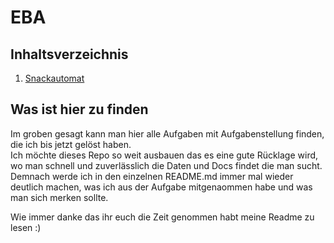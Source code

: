 # EBA 
## Inhaltsverzeichnis
1. [Snackautomat](https://github.com/Zeroks77/Schule/tree/master/EBA/Snackautomat)

## Was ist hier zu finden
Im groben gesagt kann man hier alle Aufgaben mit Aufgabenstellung finden, die ich bis jetzt gelöst haben. <br>
Ich möchte dieses Repo so weit ausbauen das es eine gute Rücklage wird, wo man schnell und zuverlässlich die Daten und Docs findet die man sucht.
Demnach werde ich in den einzelnen README.md immer mal wieder deutlich machen, was ich aus der Aufgabe mitgenaommen habe und was man sich merken sollte.

Wie immer danke das ihr euch die Zeit genommen habt meine Readme zu lesen :)
